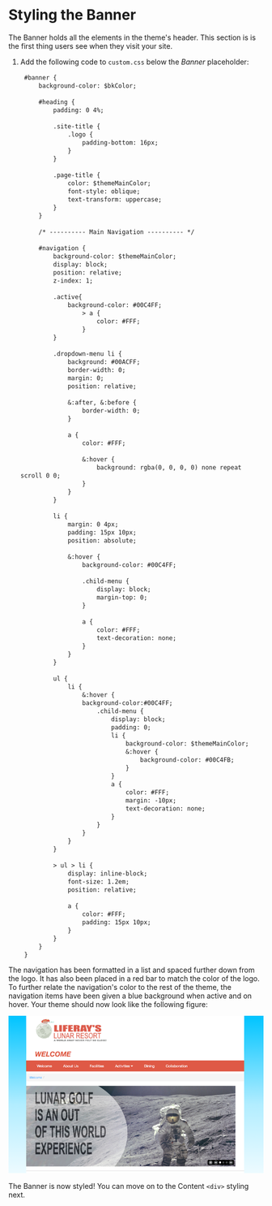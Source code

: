 # Styling the Banner

The Banner holds all the elements in the theme's header. This section is
is the first thing users see when they visit your site.

1. Add the following code to `custom.css` below the *Banner* placeholder:

        #banner {
            background-color: $bkColor;

            #heading {
                padding: 0 4%;

                .site-title {
                    .logo {
                        padding-bottom: 16px;
                    }
                }

                .page-title {
                    color: $themeMainColor;
                    font-style: oblique;
                    text-transform: uppercase;
                }
            }

            /* ---------- Main Navigation ---------- */

            #navigation {
                background-color: $themeMainColor;
                display: block;
                position: relative;
                z-index: 1;

                .active{
                    background-color: #00C4FF;
                        > a {
                            color: #FFF;
                        }
                }        
                
                .dropdown-menu li {
                    background: #00ACFF;
                    border-width: 0;
                    margin: 0;
                    position: relative;

                    &:after, &:before {
                        border-width: 0;
                    }

                    a {
                        color: #FFF;

                        &:hover {
                            background: rgba(0, 0, 0, 0) none repeat scroll 0 0;
                        }
                    }
                }

                li {
                    margin: 0 4px;
                    padding: 15px 10px;
                    position: absolute;

                    &:hover {
                        background-color: #00C4FF;

                        .child-menu {
                            display: block;
                            margin-top: 0;
                        }

                        a {
                            color: #FFF;
                            text-decoration: none;
                        }
                    }
                }

                ul {
                    li {
                        &:hover {
                        background-color:#00C4FF;
                            .child-menu {
                                display: block;
                                padding: 0;
                                li {
                                    background-color: $themeMainColor;
                                    &:hover {
                                        background-color: #00C4FB;
                                    }
                                }
                                a {
                                    color: #FFF;
                                    margin: -10px;
                                    text-decoration: none;
                                }
                            }
                        }
                    }
                }

                > ul > li {
                    display: inline-block;
                    font-size: 1.2em;
                    position: relative;

                    a {
                        color: #FFF;
                        padding: 15px 10px;
                    }
                }
            }
        }

The navigation has been formatted in a list and spaced further down from the
logo. It has also been placed in a red bar to match the color of the logo. To
further relate the navigation's color to the rest of the theme, the navigation
items have been given a blue background when active and on hover. Your theme
should now look like the following figure:

![Figure 1: The updated navigation bar brings the banner together and completes the header.](../../images/css-banner.png)

The Banner is now styled! You can move on to the Content `<div>` styling next.
